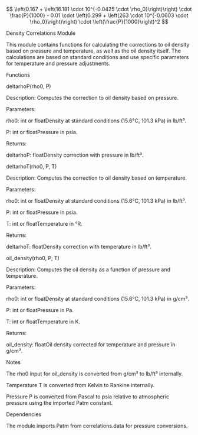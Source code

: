 
$$
\left(0.167 + \left(16.181 \cdot 10^{-0.0425 \cdot \rho_0}\right)\right) \cdot \frac{P}{1000} - 0.01 \cdot \left(0.299 + \left(263 \cdot 10^{-0.0603 \cdot \rho_0}\right)\right) \cdot \left(\frac{P}{1000}\right)^2
$$


Density Correlations Module

This module contains functions for calculating the corrections to oil density based on pressure and temperature, as well as the oil density itself. The calculations are based on standard conditions and use specific parameters for temperature and pressure adjustments.

Functions

deltarhoP(rho0, P)

Description: Computes the correction to oil density based on pressure.

Parameters:

rho0: int or floatDensity at standard conditions (15.6°C, 101.3 kPa) in lb/ft³.

P: int or floatPressure in psia.

Returns:

deltarhoP: floatDensity correction with pressure in lb/ft³.

deltarhoT(rho0, P, T)

Description: Computes the correction to oil density based on temperature.

Parameters:

rho0: int or floatDensity at standard conditions (15.6°C, 101.3 kPa) in lb/ft³.

P: int or floatPressure in psia.

T: int or floatTemperature in °R.

Returns:

deltarhoT: floatDensity correction with temperature in lb/ft³.

oil_density(rho0, P, T)

Description: Computes the oil density as a function of pressure and temperature.

Parameters:

rho0: int or floatDensity at standard conditions (15.6°C, 101.3 kPa) in g/cm³.

P: int or floatPressure in Pa.

T: int or floatTemperature in K.

Returns:

oil_density: floatOil density corrected for temperature and pressure in g/cm³.

Notes

The rho0 input for oil_density is converted from g/cm³ to lb/ft³ internally.

Temperature T is converted from Kelvin to Rankine internally.

Pressure P is converted from Pascal to psia relative to atmospheric pressure using the imported Patm constant.

Dependencies

The module imports Patm from correlations.data for pressure conversions.